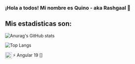 ### ¡Hola a todos! Mi nombre es Quino - aka Rashgaal 👋

## Mis estadisticas son:

![Anurag's GitHub stats](https://github-readme-stats.vercel.app/api?username=Rashgaal&show_icons=true&theme=tokyonight)


![Top Langs](https://github-readme-stats.vercel.app/api/top-langs/?username=Rashgaal&layout=compact&show_icons=true&theme=tokyonight)


:zap: Angular 19 [<img align="left" alt="angular" width="22px" src="https://cdn.jsdelivr.net/npm/simple-icons@3.13.0/icons/angular.svg" />]

